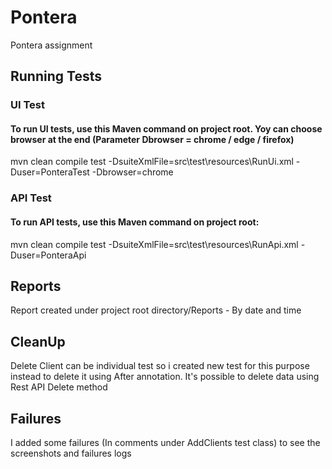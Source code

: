# Pontera

Pontera assignment

## Running Tests

### UI Test
#### To run UI tests, use this Maven command on project root. Yoy can choose browser at the end (Parameter Dbrowser = chrome / edge / firefox)

mvn clean compile test -DsuiteXmlFile=src\test\resources\RunUi.xml -Duser=PonteraTest -Dbrowser=chrome
### API Test
#### To run API tests, use this Maven command on project root: 

mvn clean compile test -DsuiteXmlFile=src\test\resources\RunApi.xml -Duser=PonteraApi

## Reports
Report created under project root directory/Reports - By date and time

## CleanUp
Delete Client can be individual test so i created new test for this purpose instead to delete it using After annotation. It's possible to delete data using Rest API Delete method

## Failures
I added some failures (In comments under AddClients test class) to see the screenshots and failures logs
